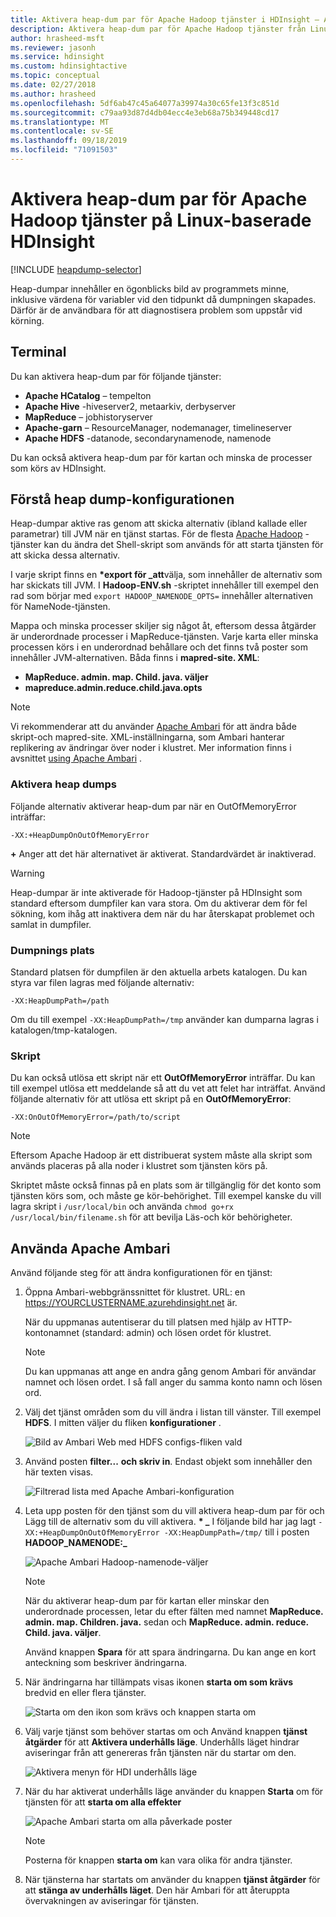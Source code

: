 ```yaml
---
title: Aktivera heap-dum par för Apache Hadoop tjänster i HDInsight – Azure
description: Aktivera heap-dum par för Apache Hadoop tjänster från Linux-baserade HDInsight-kluster för fel sökning och analys.
author: hrasheed-msft
ms.reviewer: jasonh
ms.service: hdinsight
ms.custom: hdinsightactive
ms.topic: conceptual
ms.date: 02/27/2018
ms.author: hrasheed
ms.openlocfilehash: 5df6ab47c45a64077a39974a30c65fe13f3c851d
ms.sourcegitcommit: c79aa93d87d4db04ecc4e3eb68a75b349448cd17
ms.translationtype: MT
ms.contentlocale: sv-SE
ms.lasthandoff: 09/18/2019
ms.locfileid: "71091503"
---
```

# <a name="enable-heap-dumps-for-apache-hadoop-services-on-linux-based-hdinsight"></a>Aktivera heap-dum par för Apache Hadoop tjänster på Linux-baserade HDInsight

[!INCLUDE [heapdump-selector](../../includes/hdinsight-selector-heap-dump.md)]

Heap-dumpar innehåller en ögonblicks bild av programmets minne, inklusive värdena för variabler vid den tidpunkt då dumpningen skapades. Därför är de användbara för att diagnostisera problem som uppstår vid körning.

## <a name="whichServices"></a>Terminal

Du kan aktivera heap-dum par för följande tjänster:

* **Apache HCatalog** – tempelton
* **Apache Hive** -hiveserver2, metaarkiv, derbyserver
* **MapReduce** – jobhistoryserver
* **Apache-garn** – ResourceManager, nodemanager, timelineserver
* **Apache HDFS** -datanode, secondarynamenode, namenode

Du kan också aktivera heap-dum par för kartan och minska de processer som körs av HDInsight.

## <a name="configuration"></a>Förstå heap dump-konfigurationen

Heap-dumpar aktive ras genom att skicka alternativ (ibland kallade eller parametrar) till JVM när en tjänst startas. För de flesta [Apache Hadoop](https://hadoop.apache.org/) -tjänster kan du ändra det Shell-skript som används för att starta tjänsten för att skicka dessa alternativ.

I varje skript finns en  **\*export för \_att**välja, som innehåller de alternativ som har skickats till JVM. I **Hadoop-ENV.sh** -skriptet innehåller till exempel den rad som börjar med `export HADOOP_NAMENODE_OPTS=` innehåller alternativen för NameNode-tjänsten.

Mappa och minska processer skiljer sig något åt, eftersom dessa åtgärder är underordnade processer i MapReduce-tjänsten. Varje karta eller minska processen körs i en underordnad behållare och det finns två poster som innehåller JVM-alternativen. Båda finns i **mapred-site. XML**:

* **MapReduce. admin. map. Child. java. väljer**
* **mapreduce.admin.reduce.child.java.opts**

> [!NOTE]  
> Vi rekommenderar att du använder [Apache Ambari](https://ambari.apache.org/) för att ändra både skript-och mapred-site. XML-inställningarna, som Ambari hanterar replikering av ändringar över noder i klustret. Mer information finns i avsnittet [using Apache Ambari](#using-apache-ambari) .

### <a name="enable-heap-dumps"></a>Aktivera heap dumps

Följande alternativ aktiverar heap-dum par när en OutOfMemoryError inträffar:

    -XX:+HeapDumpOnOutOfMemoryError

**+** Anger att det här alternativet är aktiverat. Standardvärdet är inaktiverad.

> [!WARNING]  
> Heap-dumpar är inte aktiverade för Hadoop-tjänster på HDInsight som standard eftersom dumpfiler kan vara stora. Om du aktiverar dem för fel sökning, kom ihåg att inaktivera dem när du har återskapat problemet och samlat in dumpfiler.

### <a name="dump-location"></a>Dumpnings plats

Standard platsen för dumpfilen är den aktuella arbets katalogen. Du kan styra var filen lagras med följande alternativ:

    -XX:HeapDumpPath=/path

Om du till exempel `-XX:HeapDumpPath=/tmp` använder kan dumparna lagras i katalogen/tmp-katalogen.

### <a name="scripts"></a>Skript

Du kan också utlösa ett skript när ett **OutOfMemoryError** inträffar. Du kan till exempel utlösa ett meddelande så att du vet att felet har inträffat. Använd följande alternativ för att utlösa ett skript på en __OutOfMemoryError__:

    -XX:OnOutOfMemoryError=/path/to/script

> [!NOTE]  
> Eftersom Apache Hadoop är ett distribuerat system måste alla skript som används placeras på alla noder i klustret som tjänsten körs på.
> 
> Skriptet måste också finnas på en plats som är tillgänglig för det konto som tjänsten körs som, och måste ge kör-behörighet. Till exempel kanske du vill lagra skript i `/usr/local/bin` och använda `chmod go+rx /usr/local/bin/filename.sh` för att bevilja Läs-och kör behörigheter.

## <a name="using-apache-ambari"></a>Använda Apache Ambari

Använd följande steg för att ändra konfigurationen för en tjänst:

1. Öppna Ambari-webbgränssnittet för klustret. URL: en https://YOURCLUSTERNAME.azurehdinsight.net är.

    När du uppmanas autentiserar du till platsen med hjälp av HTTP-kontonamnet (standard: admin) och lösen ordet för klustret.

   > [!NOTE]  
   > Du kan uppmanas att ange en andra gång genom Ambari för användar namnet och lösen ordet. I så fall anger du samma konto namn och lösen ord.

2. Välj det tjänst områden som du vill ändra i listan till vänster. Till exempel **HDFS**. I mitten väljer du fliken **konfigurationer** .

    ![Bild av Ambari Web med HDFS configs-fliken vald](./media/hdinsight-hadoop-collect-debug-heap-dump-linux/hdi-service-config-tab.png)

3. Använd posten **filter...** **och skriv in**. Endast objekt som innehåller den här texten visas.

    ![Filtrerad lista med Apache Ambari-konfiguration](./media/hdinsight-hadoop-collect-debug-heap-dump-linux/hdinsight-filter-list.png)

4. Leta upp posten för den tjänst som du vill aktivera heap-dum par för och Lägg till de alternativ som du vill aktivera.  **\* \_** I följande bild har jag lagt `-XX:+HeapDumpOnOutOfMemoryError -XX:HeapDumpPath=/tmp/` till i posten **HADOOP\_NAMENODE:\_**

    ![Apache Ambari Hadoop-namenode-väljer](./media/hdinsight-hadoop-collect-debug-heap-dump-linux/hadoop-namenode-opts.png)

   > [!NOTE]  
   > När du aktiverar heap-dum par för kartan eller minskar den underordnade processen, letar du efter fälten med namnet **MapReduce. admin. map. Children. java.** sedan och **MapReduce. admin. reduce. Child. java. väljer**.

    Använd knappen **Spara** för att spara ändringarna. Du kan ange en kort anteckning som beskriver ändringarna.

5. När ändringarna har tillämpats visas ikonen **starta om som krävs** bredvid en eller flera tjänster.

    ![Starta om den ikon som krävs och knappen starta om](./media/hdinsight-hadoop-collect-debug-heap-dump-linux/restart-required-icon.png)

6. Välj varje tjänst som behöver startas om och Använd knappen **tjänst åtgärder** för att **Aktivera underhålls läge**. Underhålls läget hindrar aviseringar från att genereras från tjänsten när du startar om den.

    ![Aktivera menyn för HDI underhålls läge](./media/hdinsight-hadoop-collect-debug-heap-dump-linux/hdi-maintenance-mode.png)

7. När du har aktiverat underhålls läge använder du knappen **Starta** om för tjänsten för att **starta om alla effekter**

    ![Apache Ambari starta om alla påverkade poster](./media/hdinsight-hadoop-collect-debug-heap-dump-linux/hdi-restart-all-button.png)

   > [!NOTE]  
   > Posterna för knappen **starta om** kan vara olika för andra tjänster.

8. När tjänsterna har startats om använder du knappen **tjänst åtgärder** för att **stänga av underhålls läget**. Den här Ambari för att återuppta övervakningen av aviseringar för tjänsten.

